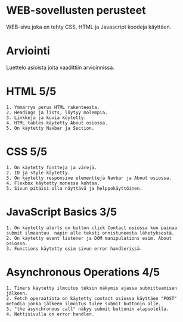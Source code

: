 # WEB-sovellusten perusteet
 WEB-sivu joka en tehty CSS, HTML ja Javascript koodeja käyttäen.

 # Arviointi
 Luettelo asioista joita vaadittiin arvioinnissa.

 # HTML 5/5
    1. Ymmärrys perus HTML rakenteesta.
    2. Headings ja lists, löytyy molempia.
    3. Linkkeja ja kuvia köytetty.
    4. HTML tables käytetty About osiossa.
    5. On käytetty Navbar ja Section.

  # CSS 5/5
    1. On käytetty fontteja ja värejä.
    2. ID ja style käytetty.
    3. On käytetty responsive elementtejä Navbar ja About osiossa.
    4. Flexbox käytetty monessa kohtaa.
    5. Sivun pitäisi olla näyttävä ja helppokäyttöinen.

  # JavaScript Basics 3/5
    1. On käytetty alerts on button click Contact osiossa kun painaa submit ilmaantuu  napin alle teksti onnistuneesta lähetyksestä.
    2. On käytetty event listener ja DOM manipulations esim. About osiossa.
    3. Functions käytetty esim sivun error handlerissä.
    
  # Asynchronous Operations 4/5
    1. Timers käytetty ilmoitus teksin näkymis ajassa submittaamisen jälkeen.
    2. Fetch operaatiota on käytetty contact osiossa käyttäen "POST" metodia jonka jälkeen ilmoitus tulee submit buttonin alle.
    3. "the asynchronous call" näkyy submit buttonin alapuolella.
    4. Nettisivulla on error handler.

 
